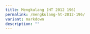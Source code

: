 ```yaml
---
title: Mengkulang (HT 2012 196)
permalink: /mengkulang-ht-2012-196/
variant: markdown
description: ""
---
```

